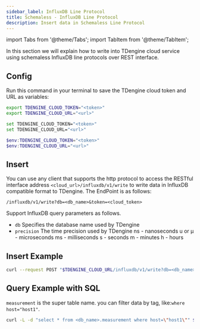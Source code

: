 ```yaml
---
sidebar_label: InfluxDB Line Protocol
title: Schemaless - InfluxDB Line Protocol
description: Insert data in Schemaless Line Protocol
---
```


<!-- exclude -->
import Tabs from '@theme/Tabs';
import TabItem from '@theme/TabItem';

<!-- exclude-end -->

In this section we will explain how to write into TDengine cloud service using schemaless InfluxDB line protocols over REST interface.

## Config

Run this command in your terminal to save the TDengine cloud token and URL as variables:

<Tabs defaultValue="bash">
<TabItem value="bash" label="Bash">

```bash
export TDENGINE_CLOUD_TOKEN="<token>"
export TDENGINE_CLOUD_URL="<url>"
```

</TabItem>
<TabItem value="cmd" label="CMD">

```bash
set TDENGINE_CLOUD_TOKEN="<token>"
set TDENGINE_CLOUD_URL="<url>"
```

</TabItem>
<TabItem value="powershell" label="Powershell">

```powershell
$env:TDENGINE_CLOUD_TOKEN="<token>"
$env:TDENGINE_CLOUD_URL="<url>"
```

</TabItem>
</Tabs>

## Insert

You can use any client that supports the http protocol to access the RESTful interface address `<cloud_url>/influxdb/v1/write` to write data in InfluxDB compatible format to TDengine. The EndPoint is as follows:

```text
/influxdb/v1/write?db=<db_name>&token=<cloud_token>
```

Support InfluxDB query parameters as follows.

- `db` Specifies the database name used by TDengine
- `precision` The time precision used by TDengine
  ns - nanoseconds
  u or µ - microseconds
  ms - milliseconds
  s - seconds
  m - minutes
  h - hours

## Insert Example
```bash
curl --request POST "$TDENGINE_CLOUD_URL/influxdb/v1/write?db=<db_name>&token=$TDENGINE_CLOUD_TOKEN&precision=ns" --data-binary "measurement,host=host1 field1=2i,field2=2.0 1577846800001000001"
```
  
## Query Example with SQL
`measurement` is the super table name.
you can filter data by tag, like:`where host="host1"`.
```bash
curl -L -d "select * from <db_name>.measurement where host=\"host1\"" $TDENGINE_CLOUD_URL/rest/sql/test?token=$TDENGINE_CLOUD_TOKEN
```
